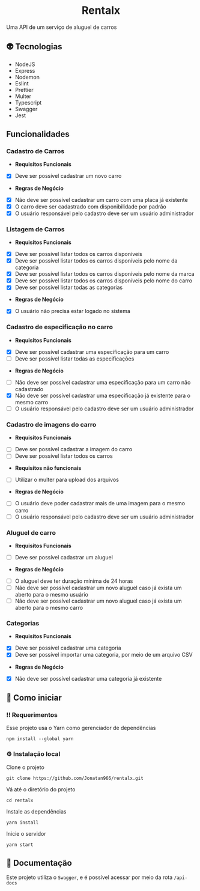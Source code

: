 <div align="center">
  <h1>Rentalx</h1>
</div>

Uma API de um serviço de aluguel de carros

## 👽 Tecnologias

- NodeJS
- Express
- Nodemon
- Eslint
- Prettier
- Multer
- Typescript
- Swagger
- Jest

## Funcionalidades

### Cadastro de Carros

- **Requisitos Funcionais**
- [x] Deve ser possível cadastrar um novo carro

- **Regras de Negócio**
- [x] Não deve ser possível cadastrar um carro com uma placa já existente
- [x] O carro deve ser cadastrado com disponibilidade por padrão
- [x] O usuário responsável pelo cadastro deve ser um usuário administrador

### Listagem de Carros

- **Requisitos Funcionais**
- [x] Deve ser possível listar todos os carros disponíveis
- [x] Deve ser possível listar todos os carros disponíveis pelo nome da categoria
- [x] Deve ser possível listar todos os carros disponíveis pelo nome da marca
- [x] Deve ser possível listar todos os carros disponíveis pelo nome do carro
- [x] Deve ser possível listar todas as categorias

- **Regras de Negócio**
- [x] O usuário não precisa estar logado no sistema

### Cadastro de especificação no carro

- **Requisitos Funcionais**
- [x] Deve ser possível cadastrar uma especificação para um carro
- [ ] Deve ser possível listar todas as especificações

- **Regras de Negócio**
- [ ] Não deve ser possível cadastrar uma especificação para um carro não cadastrado
- [x] Não deve ser possível cadastrar uma especificação já existente para o mesmo carro
- [ ] O usuário responsável pelo cadastro deve ser um usuário administrador

### Cadastro de imagens do carro

- **Requisitos Funcionais**
- [ ] Deve ser possível cadastrar a imagem do carro
- [ ] Deve ser possível listar todos os carros

- **Requisitos não funcionais**
- [ ] Utilizar o multer para upload dos arquivos

- **Regras de Negócio**
- [ ] O usuário deve poder cadastrar mais de uma imagem para o mesmo carro
- [ ] O usuário responsável pelo cadastro deve ser um usuário administrador

### Aluguel de carro

- **Requisitos Funcionais**
- [ ] Deve ser possível cadastrar um aluguel

- **Regras de Negócio**
- [ ] O aluguel deve ter duração mínima de 24 horas
- [ ] Não deve ser possível cadastrar um novo aluguel caso já exista um aberto para o mesmo usuário
- [ ] Não deve ser possível cadastrar um novo aluguel caso já exista um aberto para o mesmo carro

### Categorias

- **Requisitos Funcionais**
- [x] Deve ser possível cadastrar uma categoria
- [x] Deve ser possível importar uma categoria, por meio de um arquivo CSV

- **Regras de Negócio**
- [x] Não deve ser possível cadastrar uma categoria já existente

## 🧰 Como iniciar

### ‼️ Requerimentos

Esse projeto usa o Yarn como gerenciador de dependências

```
npm install --global yarn
```

### ⚙️ Instalação local

Clone o projeto

```
git clone https://github.com/Jonatan966/rentalx.git
```

Vá até o diretório do projeto

```
cd rentalx
```

Instale as dependências

```
yarn install
```

Inicie o servidor

```
yarn start
```

## 📃 Documentação

Este projeto utiliza o `Swagger`, e é possível acessar por meio da rota `/api-docs`
